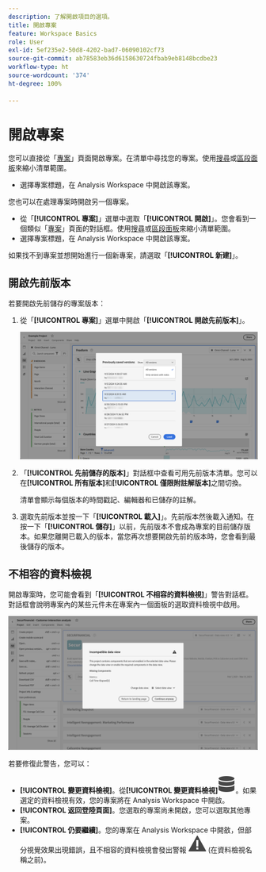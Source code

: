 ```yaml
---
description: 了解開啟項目的選項。
title: 開啟專案
feature: Workspace Basics
role: User
exl-id: 5ef235e2-50d8-4202-bad7-06090102cf73
source-git-commit: ab78583eb36d6158630724fbab9eb8148bcdbe23
workflow-type: ht
source-wordcount: '374'
ht-degree: 100%

---
```


# 開啟專案

您可以直接從「[專案](/help/analysis-workspace/build-workspace-project/freeform-overview.md)」頁面開啟專案。在清單中尋找您的專案。使用[搜尋](/help/analysis-workspace/build-workspace-project/freeform-overview.md#search)或[區段面板](/help/analysis-workspace/build-workspace-project/freeform-overview.md#segment-panel)來縮小清單範圍。

* 選擇專案標題，在 Analysis Workspace 中開啟該專案。

您也可以在處理專案時開啟另一個專案。

* 從「**[!UICONTROL 專案]**」選單中選取「**[!UICONTROL 開啟]**」。您會看到一個類似「[專案](/help/analysis-workspace/build-workspace-project/freeform-overview.md)」頁面的對話框。使用[搜尋](/help/analysis-workspace/build-workspace-project/freeform-overview.md#search)或[區段面板](/help/analysis-workspace/build-workspace-project/freeform-overview.md#segment-panel)來縮小清單範圍。
* 選擇專案標題，在 Analysis Workspace 中開啟該專案。

如果找不到專案並想開始進行一個新專案，請選取「**[!UICONTROL 新建]**」。

## 開啟先前版本

若要開啟先前儲存的專案版本：

1. 從「**[!UICONTROL 專案]**」選單中開啟「**[!UICONTROL 開啟先前版本]**」。

   ![先前儲存的專案版本清單和選項，顯示所有版本或僅帶有註釋的版本。](assets/open-previously-saved.png)

1. 「**[!UICONTROL 先前儲存的版本]**」對話框中查看可用先前版本清單。您可以在&#x200B;**[!UICONTROL 所有版本]**&#x200B;和&#x200B;**[!UICONTROL 僅限附註解版本]**&#x200B;之間切換。

   清單會顯示每個版本的時間戳記、編輯器和已儲存的註解。


1. 選取先前版本並按一下「**[!UICONTROL 載入]**」。先前版本然後載入通知。在按一下「**[!UICONTROL 儲存]**」以前，先前版本不會成為專案的目前儲存版本。如果您離開已載入的版本，當您再次想要開啟先前的版本時，您會看到最後儲存的版本。


## 不相容的資料檢視

開啟專案時，您可能會看到「**[!UICONTROL 不相容的資料檢視]**」警告對話框。對話框會說明專案內的某些元件未在專案內一個面板的選取資料檢視中啟用。

![不相容？](assets/incompatible-data-view.png)

若要修復此警告，您可以：

* **[!UICONTROL 變更資料檢視]**。從&#x200B;**[!UICONTROL 變更資料檢視]**![選取適當的資料檢視：資料](/help/assets/icons/Data.svg)。如果選定的資料檢視有效，您的專案將在 Analysis Workspace 中開啟。
* **[!UICONTROL 返回登陸頁面]**。您選取的專案尚未開啟，您可以選取其他專案。
* **[!UICONTROL 仍要繼續]**。您的專案在 Analysis Workspace 中開敋，但部分視覺效果出現錯誤，且不相容的資料檢視會發出警報 ![警報](/help/assets/icons/Alert.svg) (在資料檢視名稱之前)。
